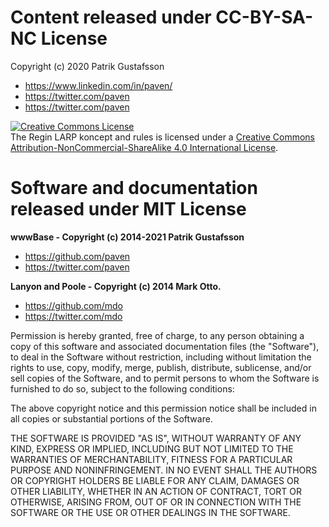 # Content released under CC-BY-SA-NC License

Copyright (c) 2020 Patrik Gustafsson
- <https://www.linkedin.com/in/paven/>
- <https://twitter.com/paven>
- <https://twitter.com/paven>

<a rel="license" href="http://creativecommons.org/licenses/by-nc-sa/4.0/"><img alt="Creative Commons License" style="border-width:0" src="http://i.creativecommons.org/l/by-nc-sa/4.0/88x31.png" /></a><br />The Regin LARP koncept and rules is licensed under a <a rel="license" href="http://creativecommons.org/licenses/by-nc-sa/4.0/">Creative Commons Attribution-NonCommercial-ShareAlike 4.0 International License</a>.

# Software and documentation released under MIT License

**wwwBase - Copyright (c) 2014-2021 Patrik Gustafsson**
- <https://github.com/paven>
- <https://twitter.com/paven>

**Lanyon and Poole - Copyright (c) 2014 Mark Otto.**
- <https://github.com/mdo>
- <https://twitter.com/mdo>

Permission is hereby granted, free of charge, to any person obtaining a copy of this software and associated documentation files (the "Software"), to deal in the Software without restriction, including without limitation the rights to use, copy, modify, merge, publish, distribute, sublicense, and/or sell copies of the Software, and to permit persons to whom the Software is furnished to do so, subject to the following conditions:

The above copyright notice and this permission notice shall be included in all copies or substantial portions of the Software.

THE SOFTWARE IS PROVIDED "AS IS", WITHOUT WARRANTY OF ANY KIND, EXPRESS OR IMPLIED, INCLUDING BUT NOT LIMITED TO THE WARRANTIES OF MERCHANTABILITY, FITNESS FOR A PARTICULAR PURPOSE AND NONINFRINGEMENT. IN NO EVENT SHALL THE AUTHORS OR COPYRIGHT HOLDERS BE LIABLE FOR ANY CLAIM, DAMAGES OR OTHER LIABILITY, WHETHER IN AN ACTION OF CONTRACT, TORT OR OTHERWISE, ARISING FROM, OUT OF OR IN CONNECTION WITH THE SOFTWARE OR THE USE OR OTHER DEALINGS IN THE SOFTWARE.



